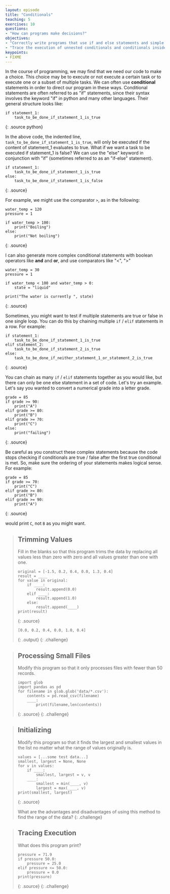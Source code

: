 ```yaml
---
layout: episode
title: "Conditionals"
teaching: 5
exercises: 10
questions:
- "How can programs make decisions?"
objectives:
- "Correctly write programs that use if and else statements and simple Boolean expressions (without logical operators)."
- "Trace the execution of unnested conditionals and conditionals inside loops."
keypoints:
- FIXME
---
```

In the course of programming, we may find that we need our code to make a
choice.  This choice may be to execute or not execute a certain task or to
execute one or a subset of multiple tasks.  We can often use **conditional**
statements in order to direct our program in these ways.  Conditional statements
are often referred to as "if" statements, since their syntax involves the
keyword "if" in python and many other languages.  Their general structure looks
like:

~~~
if statement_1:
    task_to_be_done_if_statement_1_is_true
~~~
{: .source python}

In the above code, the indented line, `task_to_be_done_if_statement_1_is_true`,
will only be executed if the content of statement_1 evaluates to true.  What if
we want a task to be executed if statement_1 is false?  We can use the "else"
keyword in conjunction with "if" (sometimes referred to as an "if-else"
statement).

~~~
if statement_1:
    task_to_be_done_if_statement_1_is_true
else:
    task_to_be_done_if_statement_1_is_false
~~~
{: .source}

For example, we might use the comparator `>`, as in the following:

~~~
water_temp = 120
pressure = 1

if water_temp > 100:
    print("Boiling")
else:
    print("Not boiling")
~~~
{: .source}

I can also generate more complex conditional statements with boolean operators
like **and** and **or**, and use comparators like "<", ">"

~~~
water_temp = 30
pressure = 1

if water_temp < 100 and water_temp > 0:
    state = "liquid"

print("The water is currently ", state)
~~~
{: .source}

Sometimes, you might want to test if multiple statements are true or false in one 
single loop. You can do this by chaining multiple `if` / `elif` statements in a row. 
For example:

~~~
if statement_1:
    task_to_be_done_if_statement_1_is_true
elif statement_2:
    task_to_be_done_if_statement_2_is_true
else:
    task_to_be_done_if_neither_statement_1_or_statement_2_is_true
~~~
{: .source}

You can chain as many `if` / `elif` statements together as you would like, but there 
can only be one else statement in a set of code. Let's try an example. Let's say 
you wanted to convert a numerical grade into a letter grade.

~~~
grade = 85
if grade >= 90:
    print("A")
elif grade >= 80:
    print("B")
elif grade >= 70:
    print("C")
else:
    print("failing")
~~~
{: .source}

Be careful as you construct these complex statements because the code stops 
checking if conditionals are true / false after the first true conditional is met. 
So, make sure the ordering of your statements makes logical sense. For example:

~~~
grade = 85
if grade >= 70:
    print("C")
elif grade >= 80:
    print("B")
elif grade >= 90:
    print("A")
~~~
{: .source}

would print `C`, not `B` as you might want.

> ## Trimming Values
>
> Fill in the blanks so that this program trims the data
> by replacing all values less than zero with zero
> and all values greater than one with one.
>
> ~~~
> original = [-1.5, 0.2, 0.4, 0.0, 1.3, 0.4]
> result = ____
> for value in original:
>     if ____:
>         result.append(0.0)
>     elif ____:
>         result.append(1.0)
>     else:
>         result.append(____)
> print(result)
> ~~~
> {: .source}
>
> ~~~
> [0.0, 0.2, 0.4, 0.0, 1.0, 0.4]
> ~~~
> {: .output}
{: .challenge}

> ## Processing Small Files
>
> Modify this program so that it only processes files with fewer than 50 records.
>
> ~~~
> import glob
> import pandas as pd
> for filename in glob.glob('data/*.csv'):
>     contents = pd.read_csv(filename)
>     ____:
>         print(filename,len(contents))
> ~~~
> {: .source}
{: .challenge}

> ## Initializing
>
> Modify this program so that it finds the largest and smallest values in the list
> no matter what the range of values originally is.
>
> ~~~
> values = [...some test data...]
> smallest, largest = None, None
> for v in values:
>     if ____:
>         smallest, largest = v, v
>     ____:
>         smallest = min(____, v)
>         largest = max(____, v)
> print(smallest, largest)
> ~~~
> {: .source}
>
> What are the advantages and disadvantages of using this method
> to find the range of the data?
{: .challenge}

> ## Tracing Execution
>
> What does this program print?
>
> ~~~
> pressure = 71.9
> if pressure 50.0:
>     pressure = 25.0
> elif pressure <= 50.0:
>     pressure = 0.0
> print(pressure)
> ~~~
> {: .source}
{: .challenge}
